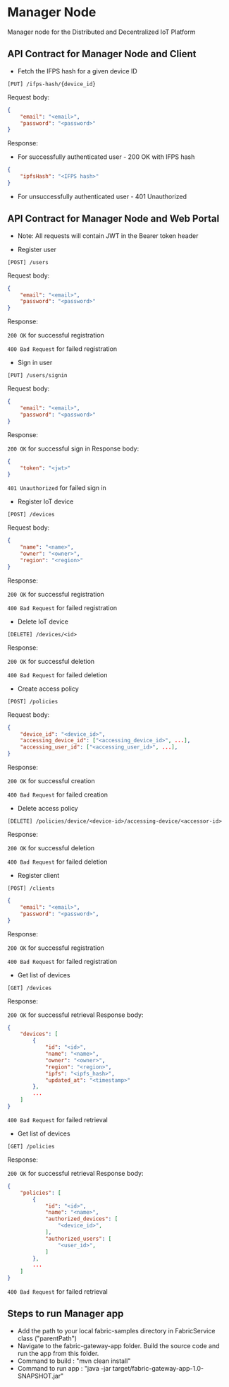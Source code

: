 # Manager Node
Manager node for the Distributed and Decentralized IoT Platform

## API Contract for Manager Node and Client

- Fetch the IFPS hash for a given device ID

`[PUT] /ifps-hash/{device_id}`

Request body:
```json
{
    "email": "<email>",
    "password": "<password>"
}
```

Response:
- For successfully authenticated user - 200 OK with IFPS hash
```json
{
    "ipfsHash": "<IFPS hash>"
}
```

- For unsuccessfully authenticated user - 401 Unauthorized

## API Contract for Manager Node and Web Portal

- Note: All requests will contain JWT in the Bearer token header

- Register user

`[POST] /users`

Request body:
```json
{
    "email": "<email>",
    "password": "<password>"
}
```

Response:

`200 OK` for successful registration

`400 Bad Request` for failed registration

- Sign in user

`[PUT] /users/signin`

Request body:
```json
{
    "email": "<email>",
    "password": "<password>"
}
```

Response:

`200 OK` for successful sign in
Response body:
```json
{
    "token": "<jwt>"
}
```

`401 Unauthorized` for failed sign in

- Register IoT device

`[POST] /devices`

Request body:
```json
{
    "name": "<name>",
    "owner": "<owner>",
    "region": "<region>"
}
```

Response:

`200 OK` for successful registration

`400 Bad Request` for failed registration

- Delete IoT device

`[DELETE] /devices/<id>`

Response:

`200 OK` for successful deletion

`400 Bad Request` for failed deletion

- Create access policy

`[POST] /policies`

Request body:
```json
{
    "device_id": "<device_id>",
    "accessing_device_id": ["<accessing_device_id>", ...],
    "accessing_user_id": ["<accessing_user_id>", ...],
}
```

Response:

`200 OK` for successful creation

`400 Bad Request` for failed creation

- Delete access policy

`[DELETE] /policies/device/<device-id>/accessing-device/<accessor-id>`

Response:

`200 OK` for successful deletion

`400 Bad Request` for failed deletion

- Register client

`[POST] /clients`
```json
{
    "email": "<email>",
    "password": "<password>",
}
```

Response:

`200 OK` for successful registration

`400 Bad Request` for failed registration

- Get list of devices

`[GET] /devices`

Response:
    
`200 OK` for successful retrieval
Response body:
```json
{
    "devices": [
        {
            "id": "<id>",
            "name": "<name>",
            "owner": "<owner>",
            "region": "<region>",
            "ipfs": "<ipfs_hash>",
            "updated_at": "<timestamp>"
        },
        ...
    ]
}
```

`400 Bad Request` for failed retrieval

- Get list of devices

`[GET] /policies`

Response:
    
`200 OK` for successful retrieval
Response body:
```json
{
    "policies": [
        {
            "id": "<id>",
            "name": "<name>",
            "authorized_devices": [
                "<device_id>",
            ],
            "authorized_users": [
                "<user_id>",
            ]
        },
        ...
    ]
}
```

`400 Bad Request` for failed retrieval

## Steps to run Manager app

- Add the path to your local fabric-samples directory in FabricService class ("parentPath")
- Navigate to the fabric-gateway-app folder. Build the source code and run the app from this folder.
- Command to build : "mvn clean install"
- Command to run app : "java -jar target/fabric-gateway-app-1.0-SNAPSHOT.jar"
